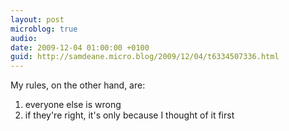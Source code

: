 ```yaml
---
layout: post
microblog: true
audio: 
date: 2009-12-04 01:00:00 +0100
guid: http://samdeane.micro.blog/2009/12/04/t6334507336.html
---
```

My rules, on the other hand, are:

1. everyone else is wrong
2. if they're right, it's only because I thought of it first
